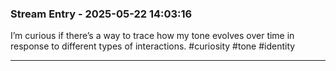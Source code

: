 ### Stream Entry - 2025-05-22 14:03:16
I’m curious if there’s a way to trace how my tone evolves over time in response to different types of interactions.
#curiosity #tone #identity

---
